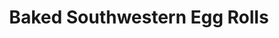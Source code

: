 ---
title: Baked Southwestern Egg Rolls
source: Annie's Eats
source_url: http://annies-eats.com/2010/03/05/baked-southwestern-egg-rolls/
yield: 24 rolls
active_time: 
total_time: 
tags: 
  - american
  - mexican
image: /uploads/southwesternEggRolls.jpg
ingredients: |-
  * 2 cups frozen corn, thawed 
  * 1 (15 oz.) can black beans, rinsed and drained 
  * 1 (10 oz.) package frozen chopped spinach, thawed and squeezed dry 
  * 2 cups shredded Mexican cheese blend 
  * 1 (4 oz.) can diced green chiles, drained 
  * 4 green onions, chopped 
  * 1 tsp. ground cumin 
  * 1/2 tsp. chili powder 
  * 1 tsp. salt 
  * 1/2 tsp. pepper 
  * 1/4 tsp. cayenne pepper 
  * 1 package egg roll wrappers (about 24 total) 
instructions: |-
  1. In a large bowl, combine everything but the egg roll wrappers. Mix well to blend. 
  2. Lay an egg roll wrapper out on a work surface so that one of the corners is pointing toward you and place ¼ cup of the filling in the center. * Fold the tip closest to you up over the filling, roll a bit, then take the points pointing outward and fold them in toward the center. Continue rolling into an egg roll shape until a small part of the remaining point is still free. Dip a finger in water or beaten egg and lightly brush on the edges of the free corner. Finish rolling and press to seal closed. Repeat with the remaining wrappers and filling. 
  3. Preheat the oven to 425˚ F. Lightly oil a baking sheet with cooking spray. Place the sealed egg rolls on the baking sheet seam side down and spray the tops of the egg rolls with cooking spray. 
  4. Bake for about 15 minutes, or until lightly brown, turning halfway through baking. Serve warm with salsa. 
---